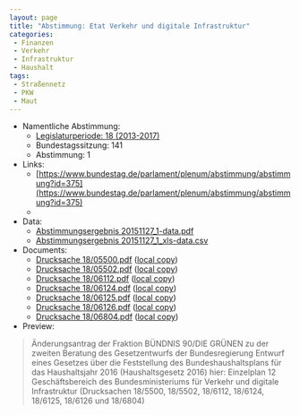 ```yaml
---
layout: page
title: "Abstimmung: Etat Verkehr und digitale Infrastruktur"
categories:
 - Finanzen
 - Verkehr
 - Infrastruktur
 - Haushalt
tags:
 - Straßennetz
 - PKW
 - Maut
---
```


* Namentliche Abstimmung:
    * [Legislaturperiode: 18 (2013-2017)](https://de.wikipedia.org/wiki/18._Deutscher_Bundestag)
    * Bundestagssitzung: 141
    * Abstimmung: 1
* Links: 
    * [https://www.bundestag.de/parlament/plenum/abstimmung/abstimmung?id=375](https://www.bundestag.de/parlament/plenum/abstimmung/abstimmung?id=375)
    * 
* Data: 
    * [Abstimmungsergebnis 20151127_1-data.pdf](/res/abstimmungsliste/20151127_1-data.pdf)
    * [Abstimmungsergebnis 20151127_1_xls-data.csv](/res/abstimmungsliste/analyses/20151127_1_xls-data.csv)
* Documents: 
    * [Drucksache 18/05500.pdf](http://dip21.bundestag.de/dip21/btd/18/055/1805500.pdf) ([local copy](/res/abstimmungsdaten/018-141-01/1805500.pdf))
    * [Drucksache 18/05502.pdf](http://dip21.bundestag.de/dip21/btd/18/055/1805502.pdf) ([local copy](/res/abstimmungsdaten/018-141-01/1805502.pdf))
    * [Drucksache 18/06112.pdf](http://dip21.bundestag.de/dip21/btd/18/061/1806112.pdf) ([local copy](/res/abstimmungsdaten/018-141-01/1806112.pdf))
    * [Drucksache 18/06124.pdf](http://dip21.bundestag.de/dip21/btd/18/061/1806124.pdf) ([local copy](/res/abstimmungsdaten/018-141-01/1806124.pdf))
    * [Drucksache 18/06125.pdf](http://dip21.bundestag.de/dip21/btd/18/061/1806125.pdf) ([local copy](/res/abstimmungsdaten/018-141-01/1806125.pdf))
    * [Drucksache 18/06126.pdf](http://dip21.bundestag.de/dip21/btd/18/061/1806126.pdf) ([local copy](/res/abstimmungsdaten/018-141-01/1806126.pdf))
    * [Drucksache 18/06804.pdf](http://dip21.bundestag.de/dip21/btd/18/068/1806804.pdf) ([local copy](/res/abstimmungsdaten/018-141-01/1806804.pdf))
* Preview: 
> Änderungsantrag der Fraktion BÜNDNIS 90/DIE GRÜNEN zu der zweiten Beratung des Gesetzentwurfs der Bundesregierung Entwurf eines Gesetzes über die Feststellung des Bundeshaushaltsplans für das Haushaltsjahr 2016 (Haushaltsgesetz 2016) hier: Einzelplan 12 Geschäftsbereich des Bundesministeriums für Verkehr und digitale Infrastruktur (Drucksachen 18/5500, 18/5502, 18/6112, 18/6124, 18/6125, 18/6126 und 18/6804)
